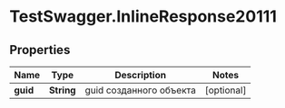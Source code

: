 # TestSwagger.InlineResponse20111

## Properties

Name | Type | Description | Notes
------------ | ------------- | ------------- | -------------
**guid** | **String** | guid созданного объекта | [optional] 


